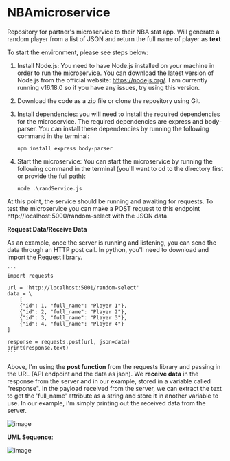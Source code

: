 # NBAmicroservice
Repository for partner's microservice to their NBA stat app. Will generate a random player from a list of JSON and return the full name of player as **text**

To start the environment, please see steps below:

1. Install Node.js: You need to have Node.js installed on your machine in order to run the microservice. You can download the latest version of Node.js from the official website: https://nodejs.org/. I am currently running v16.18.0 so if you have any issues, try using this version.

2. Download the code as a zip file or clone the repository using Git.

3. Install dependencies: you will need to install the required dependencies for the microservice. The required dependencies are express and body-parser. You can install these dependencies by running the following command in the terminal:

    ```terminal
    npm install express body-parser
    ```

4. Start the microservice: You can start the microservice by running the following command in the terminal (you'll want to cd to the directory first or provide the full path):

    ```
    node .\randService.js
    ```

At this point, the service should be running and awaiting for requests. To test the microservice you can make a POST request to this endpoint http://localhost:5000/random-select with the JSON data.


**Request Data/Receive Data**

As an example, once the server is running and listening, you can send the data through an HTTP post call. In python, you'll need to download and import the Request library.

    ```
    import requests

    url = 'http://localhost:5001/random-select'
    data = \
        [
        {"id": 1, "full_name": "Player 1"},
        {"id": 2, "full_name": "Player 2"},
        {"id": 3, "full_name": "Player 3"},
        {"id": 4, "full_name": "Player 4"}
    ]

    response = requests.post(url, json=data)
    print(response.text)
    ```

Above, I'm using the **post function** from the requests library and passing in the URL (API endpoint and the data as json). We **receive data** in the response from the server and in our example, stored in a variable called "response". In the payload received from the server, we can extract the text to get the 'full_name' attribute as a string and store it in another variable to use. In our example, i'm simply printing out the received data from the server.

![image](https://user-images.githubusercontent.com/91227009/218275558-d74f8e31-c026-4590-a757-091368b6f02c.png)


**UML Sequence**:

![image](https://user-images.githubusercontent.com/91227009/218266423-4792e65b-08f2-46d5-a477-3d035dc2c6d0.png)


